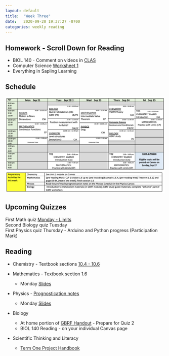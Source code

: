 ```yaml
---
layout: default
title:  "Week Three"
date:   2020-09-20 19:37:27 -0700
categories: weekly reading
---
```


## Homework - Scroll Down for Reading
- BIOL 140 - Comment on videos in [CLAS](https://clas2.arts.ubc.ca/science)
- Computer Science [Worksheet 1](https://canvas.ubc.ca/courses/62922/assignments/607511?module_item_id=2238689)  
- Everything in Sapling Learning 

## Schedule

![Week Three Schedule](/assets/w3schedule.png)

## Upcoming Quizzes

First Math quiz [Monday - Limits](https://webwork.elearning.ubc.ca/webwork2/2020W1-2_SCIE_010_001/quiz_mode/MATH_Quiz_1/?effectiveUser=F9KXN5EOGI06&user=F9KXN5EOGI06&key=xSfJwqhlWxWfeMVlcwSieBZfajmyhvso)  
Second Biology quiz Tuesday  
First Physics quiz Thursday - Arduino and Python progress (Participation Mark)

## Reading

- Chemistry - Textbook sections [10.4 - 10.6](https://chem.libretexts.org/Bookshelves/General_Chemistry/Map%3A_General_Chemistry_%28Petrucci_et_al.%29/10%3A_Chemical_Bonding_I%3A_Basic_Concepts)

- Mathematics - Textbook section 1.6
	- Monday [Slides](https://canvas.ubc.ca/courses/62921/files/9740324/download?wrap=1)

- Physics - [Prognostication notes](https://canvas.ubc.ca/courses/62922/files/9590019/download?wrap=1)
	- Monday [Slides](https://canvas.ubc.ca/courses/62922/files/9701834/download)

- Biology 
	- At home portion of [GBRF Handout](https://canvas.ubc.ca/courses/62806/files/9176463/download?wrap=1) - Prepare for Quiz 2
	- BIOL 140 Reading - on your individual Canvas page
- Scientific Thinking and Literacy
	- [Term One Project Handbook](https://canvas.ubc.ca/courses/62807/files/9663802/download?download_frd=1)